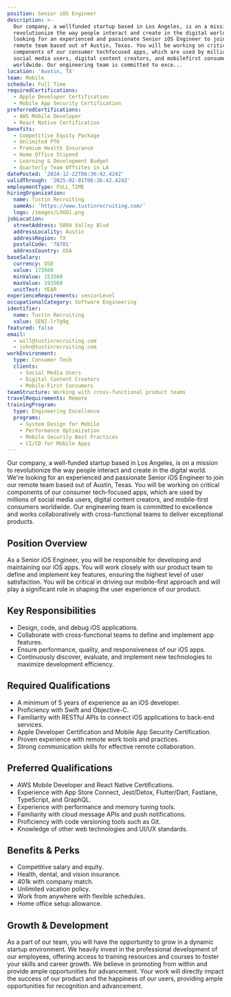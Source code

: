 ```yaml
---
position: Senior iOS Engineer
description: >-
  Our company, a wellfunded startup based in Los Angeles, is on a mission to
  revolutionize the way people interact and create in the digital world. We're
  looking for an experienced and passionate Senior iOS Engineer to join our
  remote team based out of Austin, Texas. You will be working on critical
  components of our consumer techfocused apps, which are used by millions of
  social media users, digital content creators, and mobilefirst consumers
  worldwide. Our engineering team is committed to exce...
location: 'Austin, TX'
team: Mobile
schedule: Full Time
requiredCertifications:
  - Apple Developer Certification
  - Mobile App Security Certification
preferredCertifications:
  - AWS Mobile Developer
  - React Native Certification
benefits:
  - Competitive Equity Package
  - Unlimited PTO
  - Premium Health Insurance
  - Home Office Stipend
  - Learning & Development Budget
  - Quarterly Team Offsites in LA
datePosted: '2024-12-22T06:36:42.424Z'
validThrough: '2025-02-01T06:36:42.424Z'
employmentType: FULL_TIME
hiringOrganization:
  name: Tustin Recruiting
  sameAs: 'https://www.tustinrecruiting.com/'
  logo: /images/LOGO1.png
jobLocation:
  streetAddress: 5894 Valley Blvd
  addressLocality: Austin
  addressRegion: TX
  postalCode: '78701'
  addressCountry: USA
baseSalary:
  currency: USD
  value: 173560
  minValue: 153560
  maxValue: 193560
  unitText: YEAR
experienceRequirements: seniorLevel
occupationalCategory: Software Engineering
identifier:
  name: Tustin Recruiting
  value: SENI-lr7g9g
featured: false
email:
  - will@tustinrecruiting.com
  - john@tustinrecruiting.com
workEnvironment:
  type: Consumer Tech
  clients:
    - Social Media Users
    - Digital Content Creators
    - Mobile-First Consumers
teamStructure: Working with cross-functional product teams
travelRequirements: Remote
trainingProgram:
  type: Engineering Excellence
  programs:
    - System Design for Mobile
    - Performance Optimization
    - Mobile Security Best Practices
    - CI/CD for Mobile Apps
---
```




Our company, a well-funded startup based in Los Angeles, is on a mission to revolutionize the way people interact and create in the digital world. We're looking for an experienced and passionate Senior iOS Engineer to join our remote team based out of Austin, Texas. You will be working on critical components of our consumer tech-focused apps, which are used by millions of social media users, digital content creators, and mobile-first consumers worldwide. Our engineering team is committed to excellence and works collaboratively with cross-functional teams to deliver exceptional products.

## Position Overview
As a Senior iOS Engineer, you will be responsible for developing and maintaining our iOS apps. You will work closely with our product team to define and implement key features, ensuring the highest level of user satisfaction. You will be critical in driving our mobile-first approach and will play a significant role in shaping the user experience of our product.

## Key Responsibilities
- Design, code, and debug iOS applications.
- Collaborate with cross-functional teams to define and implement app features.
- Ensure performance, quality, and responsiveness of our iOS apps.
- Continuously discover, evaluate, and implement new technologies to maximize development efficiency.

## Required Qualifications
- A minimum of 5 years of experience as an iOS developer.
- Proficiency with Swift and Objective-C.
- Familiarity with RESTful APIs to connect iOS applications to back-end services.
- Apple Developer Certification and Mobile App Security Certification.
- Proven experience with remote work tools and practices.
- Strong communication skills for effective remote collaboration.

## Preferred Qualifications
- AWS Mobile Developer and React Native Certifications.
- Experience with App Store Connect, Jest/Detox, Flutter/Dart, Fastlane, TypeScript, and GraphQL.
- Experience with performance and memory tuning tools.
- Familiarity with cloud message APIs and push notifications.
- Proficiency with code versioning tools such as Git.
- Knowledge of other web technologies and UI/UX standards.

## Benefits & Perks
- Competitive salary and equity.
- Health, dental, and vision insurance.
- 401k with company match.
- Unlimited vacation policy.
- Work from anywhere with flexible schedules.
- Home office setup allowance.

## Growth & Development
As a part of our team, you will have the opportunity to grow in a dynamic startup environment. We heavily invest in the professional development of our employees, offering access to training resources and courses to foster your skills and career growth. We believe in promoting from within and provide ample opportunities for advancement. Your work will directly impact the success of our product and the happiness of our users, providing ample opportunities for recognition and advancement.
